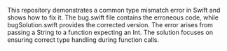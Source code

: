 This repository demonstrates a common type mismatch error in Swift and shows how to fix it. The bug.swift file contains the erroneous code, while bugSolution.swift provides the corrected version.  The error arises from passing a String to a function expecting an Int. The solution focuses on ensuring correct type handling during function calls.